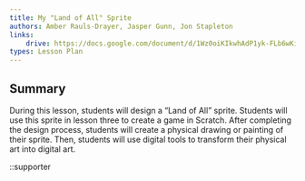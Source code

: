 ```yaml
---
title: My "Land of All" Sprite
authors: Amber Rauls-Drayer, Jasper Gunn, Jon Stapleton
links:
    drive: https://docs.google.com/document/d/1Wz0oiKIkwhAdP1yk-FLb6wKi_LHNjucAuxYnb7WfALQ/edit#heading=h.joty0v63l5oi
types: Lesson Plan
---
```


## Summary

During this lesson, students will design a “Land of All” sprite. Students will use this sprite in lesson three to create a game in Scratch. After completing the design process, students will create a physical drawing or painting of their sprite. Then, students will use digital tools to transform their physical art into digital art.

::supporter